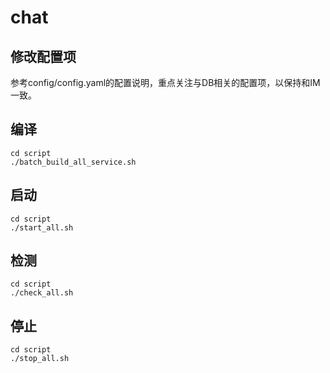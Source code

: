 # chat

## 修改配置项

参考config/config.yaml的配置说明，重点关注与DB相关的配置项，以保持和IM一致。

## 编译

```
cd script
./batch_build_all_service.sh
```

## 启动

 ```
 cd script
 ./start_all.sh
 ```

## 检测

 ```
cd script
./check_all.sh
 ```

## 停止

 ```
cd script
./stop_all.sh
 ```

